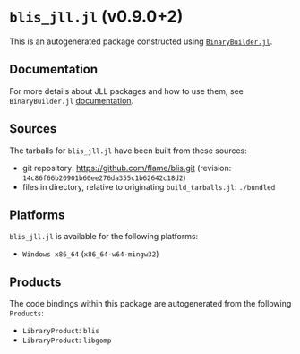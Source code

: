 # `blis_jll.jl` (v0.9.0+2)

This is an autogenerated package constructed using [`BinaryBuilder.jl`](https://github.com/JuliaPackaging/BinaryBuilder.jl).

## Documentation

For more details about JLL packages and how to use them, see `BinaryBuilder.jl` [documentation](https://docs.binarybuilder.org/stable/jll/).

## Sources

The tarballs for `blis_jll.jl` have been built from these sources:

* git repository: https://github.com/flame/blis.git (revision: `14c86f66b20901b60ee276da355c1b62642c18d2`)
* files in directory, relative to originating `build_tarballs.jl`: `./bundled`

## Platforms

`blis_jll.jl` is available for the following platforms:

* `Windows x86_64` (`x86_64-w64-mingw32`)

## Products

The code bindings within this package are autogenerated from the following `Products`:

* `LibraryProduct`: `blis`
* `LibraryProduct`: `libgomp`

